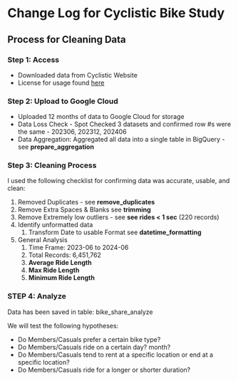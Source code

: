# Change Log for Cyclistic Bike Study

## Process for Cleaning Data

### Step 1: Access

* Downloaded data from Cyclistic Website
* License for usage found [here](https://divvybikes.com/data-license-agreement)

### Step 2: Upload to Google Cloud

* Uploaded 12 months of data to Google Cloud for storage
* Data Loss Check - Spot Checked 3 datasets and confirmed row #s were the same - 202306, 202312, 202406
* Data Aggregation: Aggregated all data into a single table in BigQuery - see **prepare_aggregation**

### Step 3: Cleaning Process
I used the following checklist for confirming data was accurate, usable, and clean:

1. Removed Duplicates - see **remove_duplicates**
2. Remove Extra Spaces & Blanks see **trimming**
3. Remove Extremely low outliers - see **see rides < 1 sec** (220 records)
4. Identify unformatted data
    1. Transform Date to usable Format see **datetime_formatting**
5. General Analysis
    1. Time Frame: 2023-06 to 2024-06
    2. Total Records: 6,451,762
    3. **Average Ride Length**
    4. **Max Ride Length**
    5. **Minimum Ride Length**
  
### STEP 4: Analyze

Data has been saved in table: bike_share_analyze

We will test the following hypotheses:

- Do Members/Casuals prefer a certain bike type?
- Do Members/Casuals ride on a certain day? month?
- Do Members/Casuals tend to rent at a specific location or end at a specific location?
- Do Members/Casuals ride for a longer or shorter duration? 
